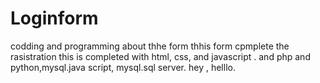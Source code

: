 # Loginform
codding and programming about thhe form
thhis form cpmplete the rasistration
this is completed with html, css, and javascript .
and php and python,mysql.java script, mysql.sql server.
hey , helllo.
